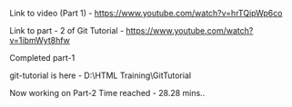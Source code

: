 Link to video (Part 1) - https://www.youtube.com/watch?v=hrTQipWp6co

Link to part - 2 of Git Tutorial - https://www.youtube.com/watch?v=1ibmWyt8hfw

Completed part-1

git-tutorial is here - D:\HTML Training\GitTutorial

Now working on Part-2
Time reached - 28.28 mins..
